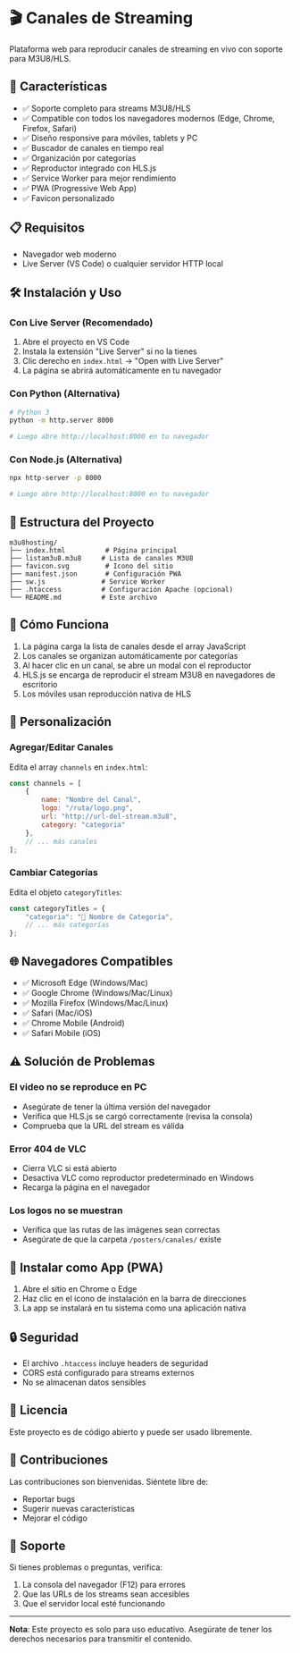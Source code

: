 # 🎬 Canales de Streaming

Plataforma web para reproducir canales de streaming en vivo con soporte para M3U8/HLS.

## 🚀 Características

- ✅ Soporte completo para streams M3U8/HLS
- ✅ Compatible con todos los navegadores modernos (Edge, Chrome, Firefox, Safari)
- ✅ Diseño responsive para móviles, tablets y PC
- ✅ Buscador de canales en tiempo real
- ✅ Organización por categorías
- ✅ Reproductor integrado con HLS.js
- ✅ Service Worker para mejor rendimiento
- ✅ PWA (Progressive Web App)
- ✅ Favicon personalizado

## 📋 Requisitos

- Navegador web moderno
- Live Server (VS Code) o cualquier servidor HTTP local

## 🛠️ Instalación y Uso

### Con Live Server (Recomendado)

1. Abre el proyecto en VS Code
2. Instala la extensión "Live Server" si no la tienes
3. Clic derecho en `index.html` → "Open with Live Server"
4. La página se abrirá automáticamente en tu navegador

### Con Python (Alternativa)

```bash
# Python 3
python -m http.server 8000

# Luego abre http://localhost:8000 en tu navegador
```

### Con Node.js (Alternativa)

```bash
npx http-server -p 8000

# Luego abre http://localhost:8000 en tu navegador
```

## 📁 Estructura del Proyecto

```
m3u8hosting/
├── index.html          # Página principal
├── listam3u8.m3u8     # Lista de canales M3U8
├── favicon.svg         # Icono del sitio
├── manifest.json       # Configuración PWA
├── sw.js              # Service Worker
├── .htaccess          # Configuración Apache (opcional)
└── README.md          # Este archivo
```

## 🎯 Cómo Funciona

1. La página carga la lista de canales desde el array JavaScript
2. Los canales se organizan automáticamente por categorías
3. Al hacer clic en un canal, se abre un modal con el reproductor
4. HLS.js se encarga de reproducir el stream M3U8 en navegadores de escritorio
5. Los móviles usan reproducción nativa de HLS

## 🔧 Personalización

### Agregar/Editar Canales

Edita el array `channels` en `index.html`:

```javascript
const channels = [
    { 
        name: "Nombre del Canal", 
        logo: "/ruta/logo.png", 
        url: "http://url-del-stream.m3u8", 
        category: "categoria" 
    },
    // ... más canales
];
```

### Cambiar Categorías

Edita el objeto `categoryTitles`:

```javascript
const categoryTitles = {
    "categoria": "🎯 Nombre de Categoría",
    // ... más categorías
};
```

## 🌐 Navegadores Compatibles

- ✅ Microsoft Edge (Windows/Mac)
- ✅ Google Chrome (Windows/Mac/Linux)
- ✅ Mozilla Firefox (Windows/Mac/Linux)
- ✅ Safari (Mac/iOS)
- ✅ Chrome Mobile (Android)
- ✅ Safari Mobile (iOS)

## ⚠️ Solución de Problemas

### El video no se reproduce en PC

- Asegúrate de tener la última versión del navegador
- Verifica que HLS.js se cargó correctamente (revisa la consola)
- Comprueba que la URL del stream es válida

### Error 404 de VLC

- Cierra VLC si está abierto
- Desactiva VLC como reproductor predeterminado en Windows
- Recarga la página en el navegador

### Los logos no se muestran

- Verifica que las rutas de las imágenes sean correctas
- Asegúrate de que la carpeta `/posters/canales/` existe

## 📱 Instalar como App (PWA)

1. Abre el sitio en Chrome o Edge
2. Haz clic en el icono de instalación en la barra de direcciones
3. La app se instalará en tu sistema como una aplicación nativa

## 🔒 Seguridad

- El archivo `.htaccess` incluye headers de seguridad
- CORS está configurado para streams externos
- No se almacenan datos sensibles

## 📝 Licencia

Este proyecto es de código abierto y puede ser usado libremente.

## 🤝 Contribuciones

Las contribuciones son bienvenidas. Siéntete libre de:
- Reportar bugs
- Sugerir nuevas características
- Mejorar el código

## 📧 Soporte

Si tienes problemas o preguntas, verifica:
1. La consola del navegador (F12) para errores
2. Que las URLs de los streams sean accesibles
3. Que el servidor local esté funcionando

---

**Nota**: Este proyecto es solo para uso educativo. Asegúrate de tener los derechos necesarios para transmitir el contenido.
